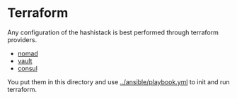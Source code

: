 # Terraform

Any configuration of the hashistack is best performed through terraform providers.
- [nomad](https://www.terraform.io/docs/providers/nomad/index.html)
- [vault](https://www.terraform.io/docs/providers/vault/index.html)
- [consul](https://www.terraform.io/docs/providers/consul/index.html)

You put them in this directory and use [../ansible/playbook.yml](../ansible/playbook.yml) to init and run terraform.